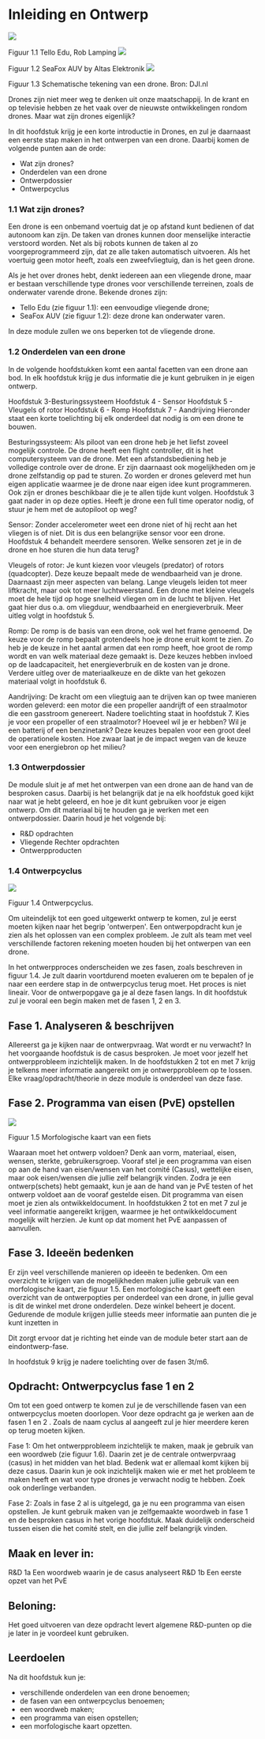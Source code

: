 # Inleiding en Ontwerp

![](https://cdn.mathpix.com/cropped/2025_03_08_5ed077e64a86ecc6ed79g-13.jpg?height=393&width=589&top_left_y=563&top_left_x=142)

Figuur 1.1 Tello Edu, Rob Lamping
![](https://cdn.mathpix.com/cropped/2025_03_08_5ed077e64a86ecc6ed79g-13.jpg?height=458&width=598&top_left_y=1276&top_left_x=132)

Figuur 1.2 SeaFox AUV by Altas Elektronik
![](https://cdn.mathpix.com/cropped/2025_03_08_5ed077e64a86ecc6ed79g-13.jpg?height=315&width=580&top_left_y=1981&top_left_x=144)

Figuur 1.3 Schematische tekening van een drone. Bron: DJI.nl

Drones zijn niet meer weg te denken uit onze maatschappij. In de krant en op televisie hebben ze het vaak over de nieuwste ontwikkelingen rondom drones. Maar wat zijn drones eigenlijk?

In dit hoofdstuk krijg je een korte introductie in Drones, en zul je daarnaast een eerste stap maken in het ontwerpen van een drone. Daarbij komen de volgende punten aan de orde:

- Wat zijn drones?
- Onderdelen van een drone
- Ontwerpdossier
- Ontwerpcyclus


### 1.1 Wat zijn drones?

Een drone is een onbemand voertuig dat je op afstand kunt bedienen of dat autonoom kan zijn. De taken van drones kunnen door menselijke interactie verstoord worden. Net als bij robots kunnen de taken al zo voorgeprogrammeerd zijn, dat ze alle taken automatisch uitvoeren. Als het voertuig geen motor heeft, zoals een zweefvliegtuig, dan is het geen drone.

Als je het over drones hebt, denkt iedereen aan een vliegende drone, maar er bestaan verschillende type drones voor verschillende terreinen, zoals de onderwater varende drone. Bekende drones zijn:

- Tello Edu (zie figuur 1.1): een eenvoudige vliegende drone;
- SeaFox AUV (zie figuur 1.2): deze drone kan onderwater varen.

In deze module zullen we ons beperken tot de vliegende drone.

### 1.2 Onderdelen van een drone

In de volgende hoofdstukken komt een aantal facetten van een drone aan bod. In elk hoofdstuk krijg je dus informatie die je kunt gebruiken in je eigen ontwerp.

Hoofdstuk 3-Besturingssysteem
Hoofdstuk 4 - Sensor
Hoofdstuk 5 - Vleugels of rotor
Hoofdstuk 6 - Romp
Hoofdstuk 7 - Aandrijving
Hieronder staat een korte toelichting bij elk onderdeel dat nodig is om een drone te bouwen.

Besturingssysteem: Als piloot van een drone heb je het liefst zoveel mogelijk controle. De drone heeft een flight controller, dit is het computersysteem van de drone. Met een afstandsbediening heb je volledige controle over de drone. Er zijn daarnaast ook mogelijkheden
om je drone zelfstandig op pad te sturen. Zo worden er drones geleverd met hun eigen applicatie waarmee je de drone naar eigen idee kunt programmeren. Ook zijn er drones beschikbaar die je te allen tijde kunt volgen. Hoofdstuk 3 gaat nader in op deze opties. Heeft je drone een full time operator nodig, of stuur je hem met de autopiloot op weg?

Sensor: Zonder accelerometer weet een drone niet of hij recht aan het vliegen is of niet. Dit is dus een belangrijke sensor voor een drone. Hoofdstuk 4 behandelt meerdere sensoren. Welke sensoren zet je in de drone en hoe sturen die hun data terug?

Vleugels of rotor: Je kunt kiezen voor vleugels (predator) of rotors (quadcopter). Deze keuze bepaalt mede de wendbaarheid van je drone. Daarnaast zijn meer aspecten van belang. Lange vleugels leiden tot meer liftkracht, maar ook tot meer luchtweerstand. Een drone met kleine vleugels moet de hele tijd op hoge snelheid vliegen om in de lucht te blijven. Het gaat hier dus o.a. om vliegduur, wendbaarheid en energieverbruik. Meer uitleg volgt in hoofdstuk 5.

Romp: De romp is de basis van een drone, ook wel het frame genoemd. De keuze voor de romp bepaalt grotendeels hoe je drone eruit komt te zien. Zo heb je de keuze in het aantal armen dat een romp heeft, hoe groot de romp wordt en van welk materiaal deze gemaakt is. Deze keuzes hebben invloed op de laadcapaciteit, het energieverbruik en de kosten van je drone. Verdere uitleg over de materiaalkeuze en de dikte van het gekozen materiaal volgt in hoofdstuk 6.

Aandrijving: De kracht om een vliegtuig aan te drijven kan op twee manieren worden geleverd: een motor die een propeller aandrijft of een straalmotor die een gasstroom genereert. Nadere toelichting staat in hoofdstuk 7. Kies je voor een propeller of een straalmotor? Hoeveel wil je er hebben? Wil je een batterij of een benzinetank? Deze keuzes bepalen voor een groot deel de operationele kosten. Hoe zwaar laat je de impact wegen van de keuze voor een energiebron op het milieu?

### 1.3 Ontwerpdossier

De module sluit je af met het ontwerpen van een drone aan de hand van de besproken casus. Daarbij is het belangrijk dat je na elk hoofdstuk goed kijkt naar wat je hebt geleerd, en hoe je dit kunt gebruiken voor je eigen ontwerp. Om dit materiaal bij te houden ga je werken met een ontwerpdossier. Daarin houd je het volgende bij:

- R\&D opdrachten
- Vliegende Rechter opdrachten
- Ontwerpproducten


### 1.4 Ontwerpcyclus

![](https://cdn.mathpix.com/cropped/2025_03_08_5ed077e64a86ecc6ed79g-15.jpg?height=438&width=946&top_left_y=295&top_left_x=132)

Figuur 1.4 Ontwerpcyclus.

Om uiteindelijk tot een goed uitgewerkt ontwerp te komen, zul je eerst moeten kijken naar het begrip 'ontwerpen'. Een ontwerpopdracht kun je zien als het oplossen van een complex probleem. Je zult als team met veel verschillende factoren rekening moeten houden bij het ontwerpen van een drone.

In het ontwerpproces onderscheiden we zes fasen, zoals beschreven in figuur 1.4. Je zult daarin voortdurend moeten evalueren om te bepalen of je naar een eerdere stap in de ontwerpcyclus terug moet. Het proces is niet lineair. Voor de ontwerpopgave ga je al deze fasen langs. In dit hoofdstuk zul je vooral een begin maken met de fasen 1, 2 en 3.

## Fase 1. Analyseren \& beschrijven

Allereerst ga je kijken naar de ontwerpvraag. Wat wordt er nu verwacht? In het voorgaande hoofdstuk is de casus besproken. Je moet voor jezelf het ontwerpprobleem inzichtelijk maken. In de hoofdstukken 2 tot en met 7 krijg je telkens meer informatie aangereikt om je ontwerpprobleem op te lossen. Elke vraag/opdracht/theorie in deze module is onderdeel van deze fase.

## Fase 2. Programma van eisen (PvE) opstellen

![](https://cdn.mathpix.com/cropped/2025_03_08_5ed077e64a86ecc6ed79g-15.jpg?height=912&width=746&top_left_y=1574&top_left_x=135)

Figuur 1.5 Morfologische kaart van een fiets

Waaraan moet het ontwerp voldoen? Denk aan vorm, materiaal, eisen, wensen, sterkte, gebruikersgroep. Vooraf stel je een programma van eisen op aan de hand van eisen/wensen van het comité (Casus), wettelijke eisen, maar ook eisen/wensen die jullie zelf belangrijk vinden. Zodra je een ontwerp(schets) hebt gemaakt, kun je aan de hand van je PvE testen of het ontwerp voldoet aan de vooraf gestelde eisen. Dit programma van eisen moet je zien als ontwikkeldocument. In hoofdstukken 2 tot en met 7 zul je veel informatie aangereikt krijgen, waarmee je het ontwikkeldocument mogelijk wilt herzien. Je kunt op dat moment het PvE aanpassen of aanvullen.

## Fase 3. Ideeën bedenken

Er zijn veel verschillende manieren op ideeën te bedenken. Om een overzicht te krijgen van de mogelijkheden maken jullie gebruik van een morfologische kaart, zie figuur 1.5. Een morfologische kaart geeft een overzicht van de ontwerpopties per onderdeel van een drone, in jullie geval is dit de winkel met drone onderdelen. Deze winkel beheert je docent. Gedurende de module krijgen jullie steeds meer informatie aan punten die je kunt inzetten in

Dit zorgt ervoor dat je richting het einde van de module beter start aan de eindontwerp-fase.

In hoofdstuk 9 krijg je nadere toelichting over de fasen $3 \mathrm{t} / \mathrm{m} 6$.

## Opdracht: Ontwerpcyclus fase 1 en 2

Om tot een goed ontwerp te komen zul je de verschillende fasen van een ontwerpcyclus moeten doorlopen. Voor deze opdracht ga je werken aan de fasen 1 en 2 . Zoals de naam cyclus al aangeeft zul je hier meerdere keren op terug moeten kijken.

Fase 1: Om het ontwerpprobleem inzichtelijk te maken, maak je gebruik van een woordweb (zie figuur 1.6). Daarin zet je de centrale ontwerpvraag (casus) in het midden van het blad. Bedenk wat er allemaal komt kijken bij deze casus. Daarin kun je ook inzichtelijk maken wie er met het probleem te maken heeft en wat voor type drones je verwacht nodig te hebben. Zoek ook onderlinge verbanden.

Fase 2: Zoals in fase 2 al is uitgelegd, ga je nu een programma van eisen opstellen. Je kunt gebruik maken van je zelfgemaakte woordweb in fase 1 en de besproken casus in het vorige hoofdstuk. Maak duidelijk onderscheid tussen eisen die het comité stelt, en die jullie zelf belangrijk vinden.

## Maak en lever in:

R\&D 1a Een woordweb waarin je de casus analyseert
R\&D 1b Een eerste opzet van het PvE

## Beloning:

Het goed uitvoeren van deze opdracht levert algemene R\&D-punten op die je later in je voordeel kunt gebruiken.

## Leerdoelen

Na dit hoofdstuk kun je:

- verschillende onderdelen van een drone benoemen;
- de fasen van een ontwerpcyclus benoemen;
- een woordweb maken;
- een programma van eisen opstellen;
- een morfologische kaart opzetten.


